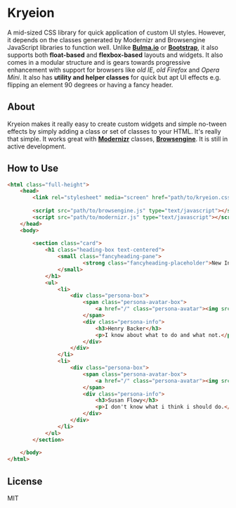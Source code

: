 # Kryeion

A mid-sized CSS library for quick application of custom UI styles. However, it depends on the classes generated by Modernizr and Browsengine JavaScript libraries to function well. Unlike [**Bulma.io**](https://www.github.com/jgthms/bulma) or [**Bootstrap**](https://www.github.com/twbs/bootstrap), it also supports both **float-based** and **flexbox-based** layouts and widgets. It also comes in a modular structure and is gears towards progressive enhancement with support for browsers like _old IE_, _old Firefox_ and _Opera Mini_. It also has **utility and helper classes** for quick but apt UI effects e.g. flipping an element 90 degrees or having a fancy header.

## About

Kryeion makes it really easy to create custom widgets and simple no-tween effects by simply adding a class or set of classes to your HTML. It's really that simple. It works great with [**Modernizr**](https://github.com/Modernizr/Modernizr) classes, [**Browsengine**](https://github.com/isocroft/browsengine). It is still in active development.

## How to Use

```html
<html class="full-height">
    <head>
        <link rel="stylesheet" media="screen" href="path/to/kryeion.css">
    
        <script src="path/to/browsengine.js" type="text/javascript"></script>
        <script src="path/to/modernizr.js" type="text/javascript"></script>
    </head>
    <body>
    
        <section class="card">
            <h1 class="heading-box text-centered">
                <small class="fancyheading-pane">
                        <strong class="fancyheading-placeholder">New Intakes</strong> 
                </small>
            </h1>
            <ul>
                <li>
                    <div class="persona-box">
                        <span class="persona-avatar-box">
                            <a href="/" class="persona-avatar"><img src="" alt="Avatar"></a> 
                        </span>
                        <div class="persona-info">
                            <h3>Henry Backer</h3>
                            <p>I know about what to do and what not.</p>
                        </div>
                    </div>
                </li>
                <li>
                    <div class="persona-box">
                        <span class="persona-avatar-box">
                            <a href="/" class="persona-avatar"><img src="" alt="Avatar"></a> 
                        </span>
                        <div class="persona-info">
                            <h3>Susan Flowy</h3>
                            <p>I don't know what i think i should do.</p>
                        </div>
                    </div>
                </li>
            </ul>
        </section>
    
    </body>
</html>
```

## License

MIT
